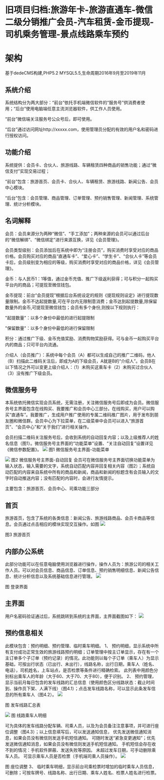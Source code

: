 # 旧项目归档:旅游年卡-旅游直通车-微信二级分销推广会员-汽车租赁-金币提现-司机乘务管理-景点线路乘车预约

# 架构
基于dedeCMS构建,PHP5.2 MYSQL5.5,生命周期2016年9月至2019年11月

## 系统介绍
系统结构分为两大部分：“前台”依托手机端微信软件的“服务号”供消费者使用；“后台”使用电脑端任意主流浏览器软件，供工作人员使用。

“前台”微信端关注服务号公众号后，即可使用。

“后台”通过访问网址http://xxxxx.com，使用管理员分配的有效的用户名和密码进行授权访问。


## 功能介绍
系统提供：会员卡、合伙人、旅游线路、车辆租赁四种商品的销售功能；通过“微信支付”实现交易过程；

“前台”包含：旅游首页、会员卡、合伙人、车辆租赁、旅游线路、新闻公告、会员中心模块。

“后台”包含：会员管理、商品管理、订单管理、预约销售管理、新闻管理、系统管理、统计分析模块。


## 名词解释
会员：会员来源分为两种“微信”、“手工添加”；两种来源的会员可以通过后台的“微信解绑”、“微信绑定”进行来源互换，详见《会员管理》。

会员类型级别：会员添加后在系统中即为“注册会员”，购买消费时享受对应的商品价格。会员购买对应的商品“直通车卡”、“爱心卡”、“学生卡”、“合伙人卡”等会员卡后，会员级别变为相应的等级，购买消费时享受对应的商品价格，详见《会员管理》。

金币：与人民币1：1等值，通过金币充值、推广下级返利获得；可与积分一起购买平台内的商品；可提现至微信钱包。

金币提现：前台“会员提现”根据后台系统设定的规则《提现规则设定》进行提现数量限制。金币不达起提数量,可在平台内无限制意消费；金币达到起提数量,除保留数量外的金币,可提现至微信钱包；会员有多个身份,则按以下规则执行：

"起提数量"：以多个身份中最低的进行起提限制

"保留数量"：以多个身份中最低的进行保留限制

积分：通过推广下级、金币充值奖励、消费购物奖励获得。可与金币一起购买平台内的商品；只可平台内流通。

介绍人（会员推广）：系统中每个会员（A）都可以生成自己的推广二维码，他人（B）扫描此二维码关注后，即成为A的下级会员，A就是B的“介绍人”。会员B在以下情况之外可以变更上级介绍人：（1）未购买这乘车卡（2）未购买过合伙人（3）没有推广下级会员。


## 微信服务号
本系统依托微信实现会员系统，无需注册，关注微信服务号后即成为会员。微信服务号主界面包含在线购买、我要推广和会员中心三部分。在线购买，用户可以购买“直通车”。我要推广，生成用户推广使用的专属二维码推广图片，用于发布到朋友圈和微信群。会员中心为下拉菜单，在二级菜单中会员可以进入“旅游首页”、“会员中心”和“关于我们”进行相关操作。

会员扫描二维码关注服务号后，会收到系统的自动回复内容；以及上级推荐人的姓名信息（图1）。微信服务号主界面的“功能菜单”设置、“关注自动回复”设置详见《微信参数配置》。
             <img src="https://github.com/dwt11/php-cck/blob/main/demo-pic/1.png"/>
             图1 微信服务号主界面-功能菜单 



         
         
         
         
                        
         

        
<img src="https://github.com/dwt11/php-cck/blob/main/demo-pic/2.png"/>
 图2 微信服务号主界面-自动回复
会员可在微信服务号主界面切换功能菜单为输入状态，输入需要的文字，系统自动匹配内容并回复相关内容（图2）；系统自动匹配的内容来自系统中所有的商品和新闻，商品和新闻的标题含有会员输入的文字时自动推送内容；没有匹配的内容时，会进行友情提示。

主要包含：旅游首页、会员中心、司乘功能三部分



## 首页
旅游首页，包含了系统的各类信息：新闻公告、旅游线路商品、会员卡商品等信息。会员通过点击相应的模块实现交互操作。如图
           <img src="https://github.com/dwt11/php-cck/blob/main/demo-pic/3.png"/>

图3 旅游首页

##	内部办公系统
此部分功能可以在任意电脑使用浏览器进行操作，操作人员为：旅游公司的相关工作人员。可以对会员信息、商品信息、订单信息、预约销售明细信息、新闻公告信息、统计分析信息以及系统基础信息进行管理。
            <img src="https://github.com/dwt11/php-cck/blob/main/demo-pic/4.png"/>

图 登录界面



 ## 主界面
用户名密码验证通过后，系统跳转到系统的主界面，主界面截图如下：
            <img src="https://github.com/dwt11/php-cck/blob/main/demo-pic/5.png"/>



##  预约信息相关
此模块包含：预约明细、预约管理、临时乘车明细。
1、	预约明细，显示系统中所有支付成功正常生效的旅游线路预约明细；订单管理中按主订单显示，存在有一个主订单多个子订单（预约记录）的情况。此功能则以每个子订单（乘车人）为显示基础，可按出行状态（已出行、未出行），线路名称，出行日期，乘车人（姓名、电话），司机姓名，上车站点，是否检票等条件进行精确检索。
此列表中用颜色分别标出乘车人的年龄（大于60、大于70、大于80），便于识别。
2、	预约管理，显示当前月每日包含的发车线路的汇总信息（使用颜色区分线路状态：截止时间到、操作员下架、人满下线）（图4.1）；点击发车线路名称，可以显示此条发车信息的所有乘车人（图4.2）。
             <img src="https://github.com/dwt11/php-cck/blob/main/demo-pic/6.png"/>

图  发车线路汇总表
 
 
 
 
 
             

<img src="https://github.com/dwt11/php-cck/blob/main/demo-pic/7.png"/>
图 线路乘车人明细



可为具体的发车线路分配车辆、司乘人员，以及为会员备注注意事项，并可进行座位调整（图4.3）；以上信息填写后，可以发送通知信息， 优先发送微信通知消息，如果会员没有微信则发送手机短信通知。
可随时发送“紧急变更通知”；优先发送微信通知消息，如果会员没有微信则发送手机短信通知。
手机短信会存在收不到的情况：手机软件屏蔽、发送失败等原因。
未超过发车日期，可手动删除乘车人员。
可显示乘车人员是否检票（手机端司乘人员操作）。
             <img src="https://github.com/dwt11/php-cck/blob/main/demo-pic/8.png"/>

图  座位调整
3、	临时乘车明细，显示前台司乘检票时增加的临时乘车人员信息，可删除；可按车牌号、线路名称、出行日期、乘车人姓名、检票人姓名进行检票。

 